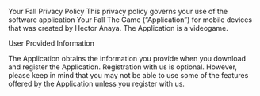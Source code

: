  Your Fall Privacy Policy
 This privacy policy governs your use of the software application Your Fall The Game (“Application”) for mobile devices that was created by Hector Anaya. The Application is a videogame. 
 
User Provided Information 

The Application obtains the information you provide when you download and register the Application. Registration with us is optional. However, please keep in mind that you may not be able to use some of the features offered by the Application unless you register with us.

